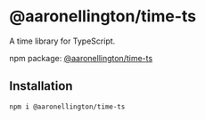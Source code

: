 # @aaronellington/time-ts

A time library for TypeScript.

npm package: [@aaronellington/time-ts](https://www.npmjs.com/package/@aaronellington/time-ts)

## Installation

```shell
npm i @aaronellington/time-ts
```
